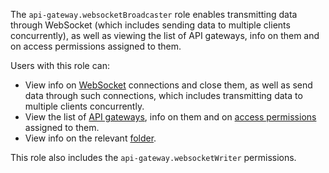 The `api-gateway.websocketBroadcaster` role enables transmitting data through WebSocket (which includes sending data to multiple clients concurrently), as well as viewing the list of API gateways, info on them and on access permissions assigned to them.

Users with this role can:
* View info on [WebSocket](../../api-gateway/concepts/index.md#websocket) connections and close them, as well as send data through such connections, which includes transmitting data to multiple clients concurrently.
* View the list of [API gateways](../../api-gateway/concepts/index.md), info on them and on [access permissions](../../iam/concepts/access-control/index.md) assigned to them.
* View info on the relevant [folder](../../resource-manager/concepts/resources-hierarchy.md#folder).

This role also includes the `api-gateway.websocketWriter` permissions.